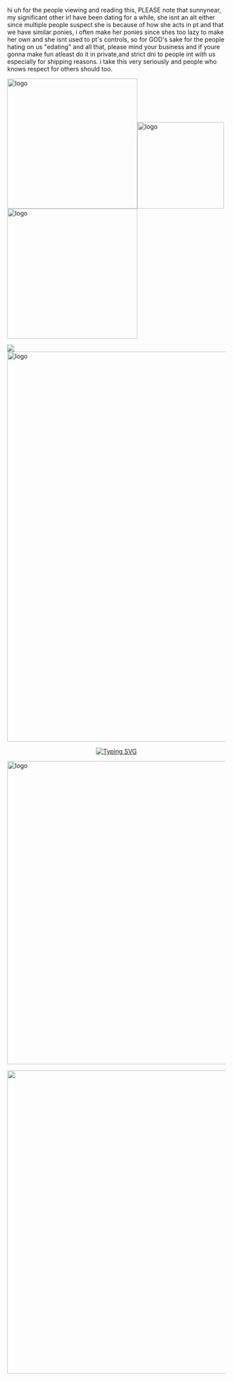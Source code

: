 hi uh for the people viewing and reading this, PLEASE note that sunnynear, my significant other irl have been dating for a while, she isnt an alt either since multiple people suspect she is because of how she acts in pt and that we have similar ponies, i often make her ponies since shes too lazy to make her own and she isnt used to pt's controls, so for GOD's sake for the people hating on us "edating" and all that, please mind your business and if youre gonna make fun atleast do it in private,and strict dni to people int with us especially for shipping reasons. i take this very seriously and people who knows respect for others should too.
<div align="left">
<img src="https://files.catbox.moe/cae6q9.jpeg" alt="logo"  width="300" height="auto" /><img src="https://files.catbox.moe/toeu5v.jpeg" alt="logo"  width="200" height="auto" />
<img src="https://files.catbox.moe/to81nt.jpeg" alt="logo"  width="300" height="auto" />

  
![](https://komarev.com/ghpvc/?username=Ovrpheus&label=stalkers:&color=e1cac2&style=plastic)
<img src="https://files.catbox.moe/zkhgbn.png" alt="logo"  width="900" height="auto" />

<p align="middle"><a href="https://git.io/typing-svg"><img src="https://readme-typing-svg.demolab.com?font=Fira+Code&size=18&pause=1000&color=707070&multiline=true&width=435&lines=Has+been+the+treasure+of+my+life." alt="Typing SVG" /></a></p>
<p align="left"> <img src="https://files.catbox.moe/gqz35d.png" alt="logo"  width="700" height="auto" /></p></p> <p align="right"><img src="https://files.catbox.moe/y2tof5.png" alt="logo"  width="700" height="auto" /></p>
